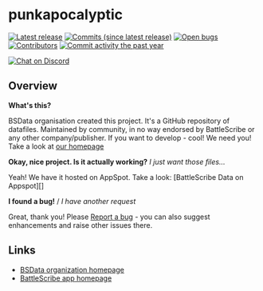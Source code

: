 punkapocalyptic
===============

[![Latest release](https://img.shields.io/github/release/BSData/punkapocalyptic.svg?style=flat-square)](https://github.com/BSData/punkapocalyptic/releases/latest)
[![Commits (since latest release)](https://img.shields.io/github/commits-since/BSData/punkapocalyptic/latest.svg?style=flat-square)](https://github.com/BSData/punkapocalyptic/releases)
[![Open bugs](https://img.shields.io/github/issues/BSData/punkapocalyptic/bug.svg?style=flat-square&label=bugs)](https://github.com/BSData/punkapocalyptic/issues?q=is%3Aissue+is%3Aopen+label%3Abug)
[![Contributors](https://img.shields.io/github/contributors/BSData/punkapocalyptic.svg?style=flat-square)](https://github.com/BSData/punkapocalyptic/graphs/contributors)
[![Commit activity the past year](https://img.shields.io/github/commit-activity/y/BSData/punkapocalyptic.svg?style=flat-square)](https://github.com/BSData/punkapocalyptic/pulse/monthly)

[![Chat on Discord](https://img.shields.io/discord/558412685981777922.svg?logo=discord&style=popout-square)](https://www.bsdata.net/discord)

## Overview ##

__What's this?__

BSData organisation created this project. It's a GitHub repository of datafiles.
Maintained by community, in no way endorsed by BattleScribe or any other company/publisher. If you want
to develop - cool! We need you! Take a look at [our homepage][BSData.net]

__Okay, nice project. Is it actually working?__ _I just want those files..._

Yeah! We have it hosted on AppSpot. Take a look: [BattleScribe Data on Appspot][]

__I found a bug!__ / *I have another request*

Great, thank you! Please [Report a bug][bug report] - you can also suggest enhancements and raise other issues there.

## Links ##

* [BSData organization homepage][BSData.net]
* [BattleScribe app homepage](https://www.battlescribe.net/)

[BSData.net]: https://www.bsdata.net/
[bug report]: https://github.com/BSData/punkapocalyptic/issues/new/choose
